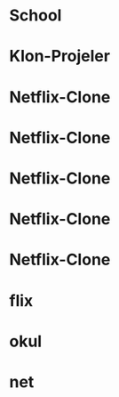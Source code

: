 # School
# Klon-Projeler
# Netflix-Clone
# Netflix-Clone
# Netflix-Clone
# Netflix-Clone
# Netflix-Clone
# flix
# okul
# net
